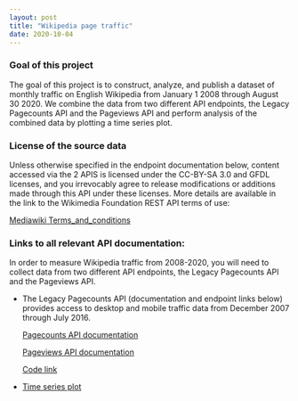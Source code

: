 ```yaml
---
layout: post
title: "Wikipedia page traffic"
date: 2020-10-04
---
```


<h3><strong> Goal of this project </strong></h3>
<p>The goal of this project is to construct, analyze, and publish a dataset of monthly traffic on English Wikipedia from January 1 2008 through August 30 2020.
We combine the data from two different API endpoints, the Legacy Pagecounts API and the Pageviews API and perform analysis of the combined data by plotting a time series plot.</p>


<h3><strong>License of the source data </strong></h3>
<p>Unless otherwise specified in the endpoint documentation below, content accessed via the 2 APIS is licensed under the CC-BY-SA 3.0 and GFDL licenses, and you irrevocably agree to release modifications or additions made through this API under these licenses. More details are available in the link to the Wikimedia Foundation REST API terms of use: </p>
<a href="https://www.mediawiki.org/wiki/REST_API#Terms_and_conditions">Mediawiki Terms_and_conditions</a> 

<h3><strong>Links to all relevant API documentation:</strong></h3>
<p>In order to measure Wikipedia traffic from 2008-2020, you will need to collect data from two different API endpoints, the Legacy Pagecounts API and the Pageviews API.</p>

<ul><li>The Legacy Pagecounts API (documentation and endpoint links below) provides access to desktop and mobile traffic data from December 2007 through July 2016.
 <p><a href="https://wikitech.wikimedia.org/wiki/Analytics/AQS/Legacy_Pagecounts">Pagecounts API documentation</a></p>
  <p><a href="https://wikimedia.org/api/rest_v1/#/Pagecounts_data_(legacy)/get_metrics_legacy_pagecounts_aggregate_project_access_site_granularity_start_end>End point</a></p>

 <li>The Pageviews API (documentation and endpoint links below) provides access to desktop, mobile web, and mobile app traffic data from July 2015 through last month. 
 <p><a href="https://wikitech.wikimedia.org/wiki/Analytics/AQS/Pageviews>Pageviews API documentation</a></p>
 <p><a href="https://wikimedia.org/api/rest_v1/#/Pageviews_data/get_metrics_pageviews_aggregate_project_access_agent_granularity_start_end</a></p></ul>


<h3><strong>Description of fields in the data file en-wikipedia_traffic_200712-202008.csv</strong></h3>
<ul>
<li>year	  - year in the format YYYY </li>
<li>month	  - month in the format MM</li>
<li>pagecount_all_views	- number of views from pagecount API that has combined traffic from mobile and desktop </li>
<li>pagecount_desktop_views	- number of views from pagecount API that has combined traffic from desktop only</li>
<li>pagecount_mobile_views	- number of views from pagecount API that has combined traffic from mobile only </li>
<li>pageview_all_views	- number of views from pageview API that has combined traffic from mobile and desktop </li>
<li>pageview_desktop_views - number of views from pageview API that has combined traffic from desktop only</li>
<li>pageview_mobile_views - number of views from pageview API that has combined traffic from mobile only </ul>


<h3><strong>Known issues/considerations</strong></h3>
<p>Data from the Pageview API excludes spiders/crawlers, while data from the Pagecounts API does not</p>

<h5><strong>Links to artifacts</strong></h5>
<ul><li><a href="/Wikipedia_traffic_analysis.html">Code link</a></li>
 <li><a href="Wikipedia_traffic_plot.jpg">Time series plot</a></li></ul>
